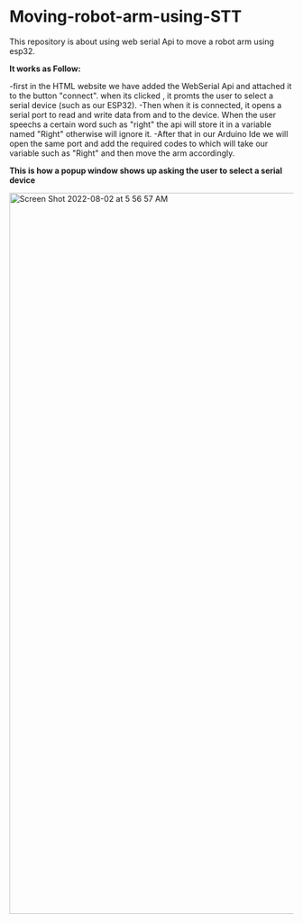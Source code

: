 # Moving-robot-arm-using-STT
This repository is about using web serial Api to move a robot arm using esp32. 

**It works as Follow:**

-first in the HTML website we have added the WebSerial Api and attached it to the button "connect". when its clicked , it promts the user to select a serial device (such as our ESP32).
-Then when it is connected, it opens a serial port to read and write data from and to the device. When the user speechs a certain word such as "right" the api will store it in a variable named "Right" otherwise will ignore it.
-After that in our Arduino Ide we will open the same port and add the required codes to which will take our variable such as "Right" and then move the arm accordingly.

**This is how a popup window shows up asking the user to select a serial device**

<img width="1280" alt="Screen Shot 2022-08-02 at 5 56 57 AM" src="https://user-images.githubusercontent.com/100453330/182282168-401fa0a6-6e6b-4b8c-85d8-9a64db240c7e.png">
